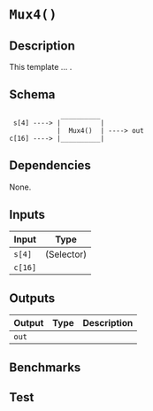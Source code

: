 # `Mux4()`

## Description

This template ... .

## Schema

```
             __________     
 s[4] ----> |          |
            |  Mux4()  | ----> out
c[16] ----> |__________|     
```

## Dependencies

None.

## Inputs

| Input           | Type           |
| -------------   | -------------  | 
| `s[4]`          | (Selector)     |
| `c[16]`       |                |


## Outputs

| Output        | Type           | Description     |
| ------------- | -------------  | ----------      | 
| `out`      |                |          |

## Benchmarks 

## Test